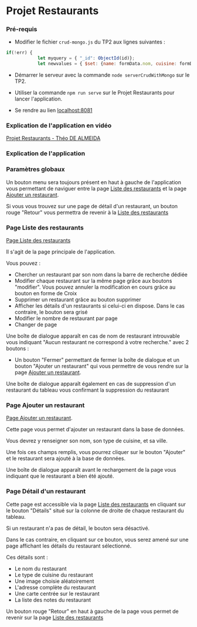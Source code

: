 # Projet Restaurants

### Pré-requis

- Modifier le fichier `crud-mongo.js` du TP2 aux lignes suivantes :
```javascript
if(!err) {
            let myquery = { "_id": ObjectId(id)};
			let newvalues = { $set: {name: formData.nom, cuisine: formData.cuisine, borough: formData.borough } };
```

- Démarrer le serveur avec la commande `node serverCrudWithMongo` sur le TP2. 

- Utiliser la commande `npm run serve` sur le Projet Restaurants pour lancer l'application.

- Se rendre au lien [localhost:8081](localhost:8081)

### Explication de l'application en vidéo 

[Projet Restaurants - Théo DE ALMEIDA](https://youtu.be/JbEqj5OhaJ8)

### Explication de l'application

### Paramètres globaux

Un bouton menu sera toujours présent en haut à gauche de l'application vous permettant de naviguer entre la page [Liste des restaurants](http://localhost:8081/) et la page [Ajouter un restaurant](http://localhost:8081/AjouterRestaurants).

Si vous vous trouvez sur une page de détail d'un restaurant, un bouton rouge "Retour" vous permettra de revenir à la [Liste des restaurants](http://localhost:8081/)


### Page Liste des restaurants

[Page Liste des restaurants](http://localhost:8081/)

Il s'agit de la page principale de l'application. 

Vous pouvez : 

- Chercher un restaurant par son nom dans la barre de recherche dédiée
- Modifier chaque restaurant sur la même page grâce aux boutons "modifier". Vous pouvez annuler la modification en cours grâce au bouton en forme de Croix
- Supprimer un restaurant grâce au bouton supprimer
- Afficher les détails d'un restaurants si celui-ci en dispose. Dans le cas contraire, le bouton sera grisé
- Modifier le nombre de restaurant par page
- Changer de page

Une boîte de dialogue apparaît en cas de nom de restaurant introuvable vous indiquant "Aucun restaurant ne correspond à votre recherche." avec 2 boutons :
- Un bouton "Fermer" permettant de fermer la boîte de dialogue et un bouton "Ajouter un restaurant" qui vous permettre de vous rendre sur la page [Ajouter un restaurant](http://localhost:8081/AjouterRestaurants). 

Une boîte de dialogue apparaît également en cas de suppression d'un restaurant du tableau vous confirmant la suppression du restaurant

### Page Ajouter un restaurant

[Page Ajouter un restaurant](http://localhost:8081/AjouterRestaurants).

Cette page vous permet d'ajouter un restaurant dans la base de données.

Vous devrez y renseigner son nom, son type de cuisine, et sa ville.

Une fois ces champs remplis, vous pourrez cliquer sur le bouton "Ajouter" et le restaurant sera ajouté à la base de données.

Une boîte de dialogue apparaît avant le rechargement de la page vous indiquant que le restaurant a bien été ajouté.

### Page Détail d'un restaurant

Cette page est accessible via la page [Liste des restaurants](http://localhost:8081/) en cliquant sur le bouton "Détails" situé sur la colonne de droite de chaque restaurant du tableau.

Si un restaurant n'a pas de détail, le bouton sera désactivé.

Dans le cas contraire, en cliquant sur ce bouton, vous serez amené sur une page affichant les détails du restaurant sélectionné.

Ces détails sont :

- Le nom du restaurant
- Le type de cuisine du restaurant
- Une image choisie aléatoirement
- L'adresse complète du restaurant
- Une carte centrée sur le restaurant
- La liste des notes du restaurant

Un bouton rouge "Retour" en haut à gauche de la page vous permet de revenir sur la page [Liste des restaurants](http://localhost:8081/)
